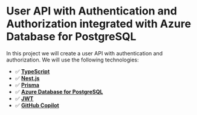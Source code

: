 # User API with Authentication and Authorization integrated with Azure Database for PostgreSQL

In this project we will create a user API with authentication and authorization. We will use the following technologies:

- ✅ **[TypeScript](https://www.typescriptlang.org/download)**
- ✅ **[Nest.js](https://nestjs.com/)**
- ✅ **[Prisma](https://www.prisma.io/)**
- ✅ **[Azure Database for PostgreSQL](https://azure.microsoft.com/en-us/products/postgresql/)**
- ✅ **[JWT](https://jwt.io/)**
- ✅ **[GitHub Copilot](https://github.com/features/copilot)**